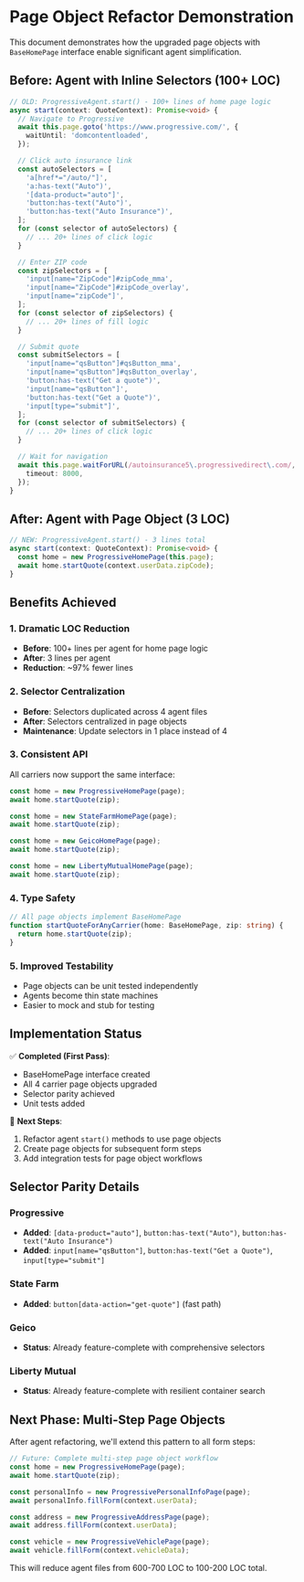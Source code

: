 # Page Object Refactor Demonstration

This document demonstrates how the upgraded page objects with `BaseHomePage` interface enable significant agent simplification.

## Before: Agent with Inline Selectors (100+ LOC)

```typescript
// OLD: ProgressiveAgent.start() - 100+ lines of home page logic
async start(context: QuoteContext): Promise<void> {
  // Navigate to Progressive
  await this.page.goto('https://www.progressive.com/', {
    waitUntil: 'domcontentloaded',
  });

  // Click auto insurance link
  const autoSelectors = [
    'a[href*="/auto/"]',
    'a:has-text("Auto")',
    '[data-product="auto"]',
    'button:has-text("Auto")',
    'button:has-text("Auto Insurance")',
  ];
  for (const selector of autoSelectors) {
    // ... 20+ lines of click logic
  }

  // Enter ZIP code
  const zipSelectors = [
    'input[name="ZipCode"]#zipCode_mma',
    'input[name="ZipCode"]#zipCode_overlay', 
    'input[name="zipCode"]',
  ];
  for (const selector of zipSelectors) {
    // ... 20+ lines of fill logic
  }

  // Submit quote
  const submitSelectors = [
    'input[name="qsButton"]#qsButton_mma',
    'input[name="qsButton"]#qsButton_overlay',
    'button:has-text("Get a quote")',
    'input[name="qsButton"]',
    'button:has-text("Get a Quote")',
    'input[type="submit"]',
  ];
  for (const selector of submitSelectors) {
    // ... 20+ lines of click logic
  }

  // Wait for navigation
  await this.page.waitForURL(/autoinsurance5\.progressivedirect\.com/, {
    timeout: 8000,
  });
}
```

## After: Agent with Page Object (3 LOC)

```typescript
// NEW: ProgressiveAgent.start() - 3 lines total
async start(context: QuoteContext): Promise<void> {
  const home = new ProgressiveHomePage(this.page);
  await home.startQuote(context.userData.zipCode);
}
```

## Benefits Achieved

### 1. **Dramatic LOC Reduction**
- **Before**: 100+ lines per agent for home page logic
- **After**: 3 lines per agent
- **Reduction**: ~97% fewer lines

### 2. **Selector Centralization**
- **Before**: Selectors duplicated across 4 agent files
- **After**: Selectors centralized in page objects
- **Maintenance**: Update selectors in 1 place instead of 4

### 3. **Consistent API**
All carriers now support the same interface:
```typescript
const home = new ProgressiveHomePage(page);
await home.startQuote(zip);

const home = new StateFarmHomePage(page);
await home.startQuote(zip);

const home = new GeicoHomePage(page);
await home.startQuote(zip);

const home = new LibertyMutualHomePage(page);
await home.startQuote(zip);
```

### 4. **Type Safety**
```typescript
// All page objects implement BaseHomePage
function startQuoteForAnyCarrier(home: BaseHomePage, zip: string) {
  return home.startQuote(zip);
}
```

### 5. **Improved Testability**
- Page objects can be unit tested independently
- Agents become thin state machines
- Easier to mock and stub for testing

## Implementation Status

✅ **Completed (First Pass)**:
- BaseHomePage interface created
- All 4 carrier page objects upgraded
- Selector parity achieved
- Unit tests added

🔄 **Next Steps**:
1. Refactor agent `start()` methods to use page objects
2. Create page objects for subsequent form steps
3. Add integration tests for page object workflows

## Selector Parity Details

### Progressive
- **Added**: `[data-product="auto"]`, `button:has-text("Auto")`, `button:has-text("Auto Insurance")`
- **Added**: `input[name="qsButton"]`, `button:has-text("Get a Quote")`, `input[type="submit"]`

### State Farm  
- **Added**: `button[data-action="get-quote"]` (fast path)

### Geico
- **Status**: Already feature-complete with comprehensive selectors

### Liberty Mutual
- **Status**: Already feature-complete with resilient container search

## Next Phase: Multi-Step Page Objects

After agent refactoring, we'll extend this pattern to all form steps:

```typescript
// Future: Complete multi-step page object workflow
const home = new ProgressiveHomePage(page);
await home.startQuote(zip);

const personalInfo = new ProgressivePersonalInfoPage(page);
await personalInfo.fillForm(context.userData);

const address = new ProgressiveAddressPage(page);
await address.fillForm(context.userData);

const vehicle = new ProgressiveVehiclePage(page);
await vehicle.fillForm(context.vehicleData);
```

This will reduce agent files from 600-700 LOC to 100-200 LOC total. 